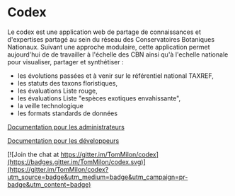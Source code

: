 # Codex

Le codex est une application web de partage de connaissances et d'expertises partagé au sein du réseau des Conservatoires Botaniques Nationaux. Suivant une approche modulaire, cette application permet aujourd'hui de de travailler à l'échelle des CBN ainsi qu'à l'echelle nationale pour visualiser, partager et synthétiser :
- les évolutions passées et à venir sur le référentiel national TAXREF,
- les statuts des taxons floristiques,
- les évaluations Liste rouge,
- les évaluations Liste "espèces exotiques envahissante",
- la veille technologique
- les formats standards de données


[Documentation pour les administrateurs](https://github.com/TomMilon/codex/wiki/Pour-les-administrateurs)

[Documentation pour les développeurs](https://github.com/TomMilon/codex/wiki/Pour-les-d%C3%A9veloppeurs)

[![Join the chat at https://gitter.im/TomMilon/codex](https://badges.gitter.im/TomMilon/codex.svg)](https://gitter.im/TomMilon/codex?utm_source=badge&utm_medium=badge&utm_campaign=pr-badge&utm_content=badge)

